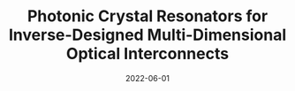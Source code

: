 ---
title: "Photonic Crystal Resonators for Inverse-Designed Multi-Dimensional Optical Interconnects"
collection: publications
category: manuscripts
permalink: /publication/2022-06-01-Photonic-Crystal-Resonators-for-Inverse-Designed-Multi-Dimensional-Optical-Interconnects
date: 2022-06-01
venue: '<i>Optics Letters</i>'
paperurl: 'https://opg.optica.org/abstract.cfm?URI=ol-47-12-3063'
citation: ' Chinmay Shirpurkar,  Jizhao Zang,  K. Yang,  David Carlson,  S. Yu,  Erwan Lucas,  Srinivas Pericherla,  Joshua Yang,  Melissa Guidry,  Daniil Lukin,  Geun Ahn,  Jesse Lu,  Lawrence Trask,  Firooz Aflatouni,  J. Vuckovic,  S. Papp,  P. Delfyett, <strong> Photonic Crystal Resonators for Inverse-Designed Multi-Dimensional Optical Interconnects.</strong>  <i>Optics Letters</i>, 2022.'
---